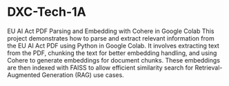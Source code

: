 # DXC-Tech-1A
EU AI Act PDF Parsing and Embedding with Cohere in Google Colab
This project demonstrates how to parse and extract relevant information from the EU AI Act PDF using Python in Google Colab. It involves extracting text from the PDF, chunking the text for better embedding handling, and using Cohere to generate embeddings for document chunks. These embeddings are then indexed with FAISS to allow efficient similarity search for Retrieval-Augmented Generation (RAG) use cases.

